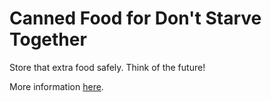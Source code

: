 # Canned Food for Don't Starve Together
Store that extra food safely. Think of the future!

More information [here](https://sites.google.com/view/cr4shmaster/canned-food-ds-dst).

